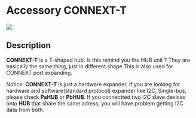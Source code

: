# Accessory CONNEXT-T

<div class="product_pic"><img src="assets/img/product_pics/accessory/grove_t_01.png"></div>

## Description

**CONNEXT-T** is a T-shaped hub. Is this remind you the HUB unit ? They are basically the same thing, just in different shape.This is also used for CONNEXT port expanding.

Notice: **CONNEXT-T** is just a hardware expander, if you are looking for hardware and software(standard protocol) expander like I2C, Single-bus, please check **PaHUB** or **PbHUB**. If you connectted two I2C slave devices onto **HUB** that share the same adress, you will have problem getting I2C data from both.

<script>

   var purchase_link = 'https://m5stack.com/collections/m5-accessory/products/grove-t-connector-5pcs-a-pack';

   anchor_search(purchase_link);
   scrollFunc();

</script>